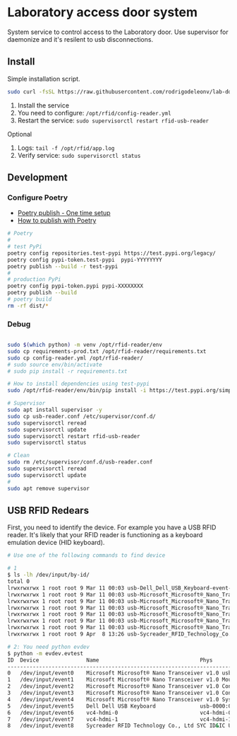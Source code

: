 # Laboratory access door system

System service to control access to the Laboratory door. Use supervisor for daemonize and it's resilent to usb disconnections.

## Install

Simple installation script.

```bash
sudo curl -fsSL https://raw.githubusercontent.com/rodrigodeleonv/lab-door-access/main/installer.sh | bash
```

1. Install the service
1. You need to configure: `/opt/rfid/config-reader.yml`
1. Restart the service: `sudo supervisorctl restart rfid-usb-reader`

Optional

1. Logs: `tail -f /opt/rfid/app.log`
1. Verify service: `sudo supervisorctl status`

## Development

### Configure Poetry

- [Poetry publish - One time setup](https://stackoverflow.com/a/72524326)
- [How to publish with Poetry](https://towardsdatascience.com/packages-part-2-how-to-publish-test-your-package-on-pypi-with-poetry-9fc7295df1a5)

```bash
# Poetry
#
# test PyPi
poetry config repositories.test-pypi https://test.pypi.org/legacy/
poetry config pypi-token.test-pypi  pypi-YYYYYYYY
poetry publish --build -r test-pypi
#
# production PyPi
poetry config pypi-token.pypi pypi-XXXXXXXX
poetry publish --build
# poetry build
rm -rf dist/*
```

### Debug

```bash

sudo $(which python) -m venv /opt/rfid-reader/env
sudo cp requirements-prod.txt /opt/rfid-reader/requirements.txt
sudo cp config-reader.yml /opt/rfid-reader/
# sudo source env/bin/activate
# sudo pip install -r requirements.txt

# How to install dependencies using test-pypi
sudo /opt/rfid-reader/env/bin/pip install -i https://test.pypi.org/simple/ --extra-index-url https://pypi.org/simple lab-door-access

# Supervisor
sudo apt install supervisor -y
sudo cp usb-reader.conf /etc/supervisor/conf.d/
sudo supervisorctl reread
sudo supervisorctl update
sudo supervisorctl restart rfid-usb-reader
sudo supervisorctl status

# Clean
sudo rm /etc/supervisor/conf.d/usb-reader.conf
sudo supervisorctl reread
sudo supervisorctl update
#
sudo apt remove supervisor
```

## USB RFID Redears

First, you need to identify the device. For example you have a USB RFID reader.
It's likely that your RFID reader is functioning as a keyboard emulation device (HID keyboard).

```bash
# Use one of the following commands to find device

# 1
$ ls -lh /dev/input/by-id/
total 0
lrwxrwxrwx 1 root root 9 Mar 11 00:03 usb-Dell_Dell_USB_Keyboard-event-kbd -> ../event5
lrwxrwxrwx 1 root root 9 Mar 11 00:03 usb-Microsoft_Microsoft®_Nano_Transceiver_v1.0-event-if01 -> ../event2
lrwxrwxrwx 1 root root 9 Mar 11 00:03 usb-Microsoft_Microsoft®_Nano_Transceiver_v1.0-event-if02 -> ../event4
lrwxrwxrwx 1 root root 9 Mar 11 00:03 usb-Microsoft_Microsoft®_Nano_Transceiver_v1.0-event-kbd -> ../event0
lrwxrwxrwx 1 root root 9 Mar 11 00:03 usb-Microsoft_Microsoft®_Nano_Transceiver_v1.0-if01-event-mouse -> ../event1
lrwxrwxrwx 1 root root 9 Mar 11 00:03 usb-Microsoft_Microsoft®_Nano_Transceiver_v1.0-if01-mouse -> ../mouse0
lrwxrwxrwx 1 root root 9 Mar 11 00:03 usb-Microsoft_Microsoft®_Nano_Transceiver_v1.0-if02-event-kbd -> ../event3
lrwxrwxrwx 1 root root 9 Apr  8 13:26 usb-Sycreader_RFID_Technology_Co.__Ltd_SYC_ID_IC_USB_Reader_08FF20140315-event-kbd -> ../event8  # <-- This is the Device

# 2: You need python evdev
$ python -m evdev.evtest
ID  Device               Name                                Phys                                Uniq
---------------------------------------------------------------------------------------------------------------------------------
0   /dev/input/event0    Microsoft Microsoft® Nano Transceiver v1.0 usb-0000:01:00.0-1.3/input0
1   /dev/input/event1    Microsoft Microsoft® Nano Transceiver v1.0 Mouse usb-0000:01:00.0-1.3/input1
2   /dev/input/event2    Microsoft Microsoft® Nano Transceiver v1.0 Consumer Control usb-0000:01:00.0-1.3/input1
3   /dev/input/event3    Microsoft Microsoft® Nano Transceiver v1.0 Consumer Control usb-0000:01:00.0-1.3/input2
4   /dev/input/event4    Microsoft Microsoft® Nano Transceiver v1.0 System Control usb-0000:01:00.0-1.3/input2
5   /dev/input/event5    Dell Dell USB Keyboard              usb-0000:01:00.0-1.4/input0
6   /dev/input/event6    vc4-hdmi-0                          vc4-hdmi-0/input0
7   /dev/input/event7    vc4-hdmi-1                          vc4-hdmi-1/input0
8   /dev/input/event8    Sycreader RFID Technology Co., Ltd SYC ID&IC USB Reader usb-0000:01:00.0-1.2/input0         08FF20140315  # <-- This is the Device
```
